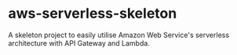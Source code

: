 # aws-serverless-skeleton
A skeleton project to easily utilise Amazon Web Service's serverless architecture with API Gateway and Lambda.
